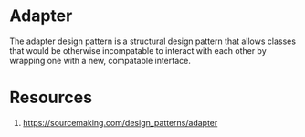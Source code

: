 # Adapter
The adapter design pattern is a structural design pattern that allows classes that
would be otherwise incompatable to interact with each other by wrapping one with a 
new, compatable interface.

# Resources
1. https://sourcemaking.com/design_patterns/adapter